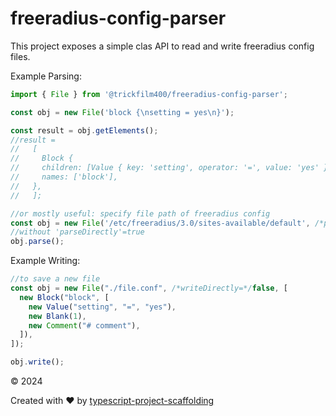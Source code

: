 # freeradius-config-parser

This project exposes a simple clas API to read and write freeradius config files.

Example Parsing:
```typescript
import { File } from '@trickfilm400/freeradius-config-parser';

const obj = new File('block {\nsetting = yes\n}');

const result = obj.getElements();
//result =
//   [
//     Block {
//     children: [Value { key: 'setting', operator: '=', value: 'yes' }],
//     names: ['block'],
//   },
//   ];

//or mostly useful: specify file path of freeradius config
const obj = new File('/etc/freeradius/3.0/sites-available/default', /*parseDirectly*/ true);
//without 'parseDirectly'=true
obj.parse();
```

Example Writing:
```typescript
//to save a new file
const obj = new File("./file.conf", /*writeDirectly=*/false, [
  new Block("block", [
    new Value("setting", "=", "yes"),
    new Blank(1),
    new Comment("# comment"),
  ]),
]);

obj.write();
```



&copy; 2024

Created with ♥ by [typescript-project-scaffolding](https://github.com/Trickfilm400/typescript-project-scaffolding)